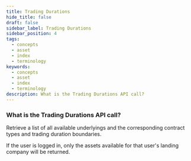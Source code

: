 ```yaml
---
title: Trading Durations
hide_title: false
draft: false
sidebar_label: Trading Durations
sidebar_position: 4
tags:
  - concepts
  - asset
  - index
  - terminology
keywords:
  - concepts
  - asset
  - index
  - terminology
description: What is the Trading Durations API call?
---
```


### What is the Trading Durations API call?

Retrieve a list of all available underlyings and the corresponding contract types and trading duration boundaries.

If the user is logged in, only the assets available for that user's landing company will be returned.
